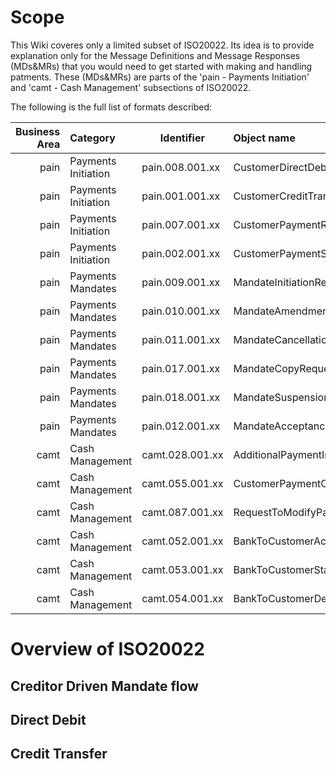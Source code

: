 # Scope
  This Wiki coveres only a limited subset of ISO20022. Its idea is to provide explanation only for the Message Definitions and Message Responses (MDs&MRs) that you would need to get started with making and handling patments.
These (MDs&MRs) are parts of the 'pain - Payments Initiation' and 'camt - Cash Management' subsections of ISO20022.

  The following is the full list of formats described:
  

| Business Area | Category      | Identifier      | Object name                           |  Business Process      | Documentation Status |
|--------------:|:--------------|-----------------|:--------------------------------------|------------------------|:--------------------:|
| pain    | Payments Initiation | pain.008.001.xx | CustomerDirectDebitInitiation         |                        | ToBeDone             |
| pain    | Payments Initiation | pain.001.001.xx | CustomerCreditTransferInitiation      |                        | ToBeDone             |
| pain    | Payments Initiation | pain.007.001.xx | CustomerPaymentReversal               |                        | ToBeDone             |
| pain    | Payments Initiation | pain.002.001.xx | CustomerPaymentStatusReport           |                        | ToBeDone             |
| pain    | Payments Mandates   | pain.009.001.xx | MandateInitiationRequest              |                        | ToBeDone             |
| pain    | Payments Mandates   | pain.010.001.xx | MandateAmendmentRequest               |                        | ToBeDone             |
| pain    | Payments Mandates   | pain.011.001.xx | MandateCancellationRequest            |                        | ToBeDone             |
| pain    | Payments Mandates   | pain.017.001.xx | MandateCopyRequest                    |                        | ToBeDone             |
| pain    | Payments Mandates   | pain.018.001.xx | MandateSuspensionRequest              |                        | ToBeDone             |
| pain    | Payments Mandates   | pain.012.001.xx | MandateAcceptanceReport               |                        | ToBeDone             |
| camt    | Cash Management     | camt.028.001.xx | AdditionalPaymentInformation          |                        | ToBeDone             |
| camt    | Cash Management     | camt.055.001.xx | CustomerPaymentCancellationRequest    |                        | ToBeDone             |
| camt    | Cash Management     | camt.087.001.xx | RequestToModifyPayment                |                        | ToBeDone             |
| camt    | Cash Management     | camt.052.001.xx | BankToCustomerAccountReport           |                        | ToBeDone             |
| camt    | Cash Management     | camt.053.001.xx | BankToCustomerStatement               |                        | ToBeDone             |
| camt    | Cash Management     | camt.054.001.xx | BankToCustomerDebitCreditNotification |                        | ToBeDone             |

# Overview of ISO20022

## Creditor Driven Mandate flow

## Direct Debit

## Credit Transfer
